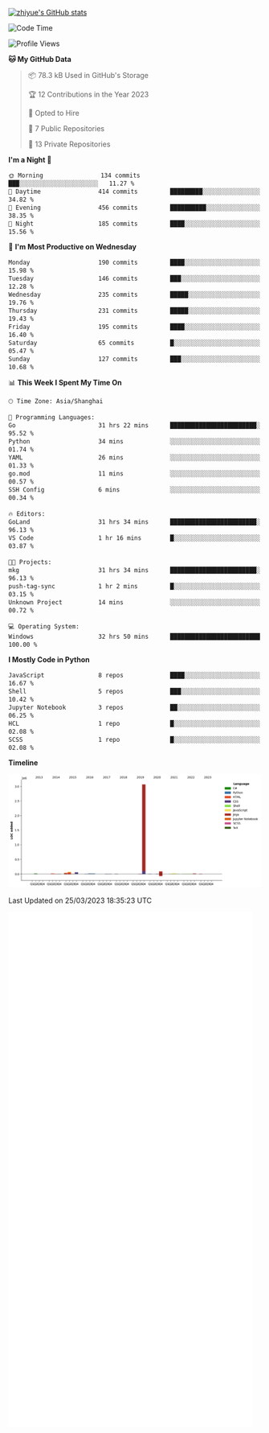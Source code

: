 
[![zhiyue's GitHub stats](https://github-readme-stats.vercel.app/api?username=zhiyue)](https://github.com/anuraghazra/github-readme-stats&&show_icons=true)

<!--START_SECTION:waka-->
![Code Time](http://img.shields.io/badge/Code%20Time-1%2C047%20hrs%2042%20mins-blue)

![Profile Views](http://img.shields.io/badge/Profile%20Views-0-blue)

**🐱 My GitHub Data** 

> 📦 78.3 kB Used in GitHub's Storage 
 > 
> 🏆 12 Contributions in the Year 2023
 > 
> 💼 Opted to Hire
 > 
> 📜 7 Public Repositories 
 > 
> 🔑 13 Private Repositories 
 > 
**I'm a Night 🦉** 

```text
🌞 Morning                134 commits         ███░░░░░░░░░░░░░░░░░░░░░░   11.27 % 
🌆 Daytime                414 commits         █████████░░░░░░░░░░░░░░░░   34.82 % 
🌃 Evening                456 commits         ██████████░░░░░░░░░░░░░░░   38.35 % 
🌙 Night                  185 commits         ████░░░░░░░░░░░░░░░░░░░░░   15.56 % 
```
📅 **I'm Most Productive on Wednesday** 

```text
Monday                   190 commits         ████░░░░░░░░░░░░░░░░░░░░░   15.98 % 
Tuesday                  146 commits         ███░░░░░░░░░░░░░░░░░░░░░░   12.28 % 
Wednesday                235 commits         █████░░░░░░░░░░░░░░░░░░░░   19.76 % 
Thursday                 231 commits         █████░░░░░░░░░░░░░░░░░░░░   19.43 % 
Friday                   195 commits         ████░░░░░░░░░░░░░░░░░░░░░   16.40 % 
Saturday                 65 commits          █░░░░░░░░░░░░░░░░░░░░░░░░   05.47 % 
Sunday                   127 commits         ███░░░░░░░░░░░░░░░░░░░░░░   10.68 % 
```


📊 **This Week I Spent My Time On** 

```text
🕑︎ Time Zone: Asia/Shanghai

💬 Programming Languages: 
Go                       31 hrs 22 mins      ████████████████████████░   95.52 % 
Python                   34 mins             ░░░░░░░░░░░░░░░░░░░░░░░░░   01.74 % 
YAML                     26 mins             ░░░░░░░░░░░░░░░░░░░░░░░░░   01.33 % 
go.mod                   11 mins             ░░░░░░░░░░░░░░░░░░░░░░░░░   00.57 % 
SSH Config               6 mins              ░░░░░░░░░░░░░░░░░░░░░░░░░   00.34 % 

🔥 Editors: 
GoLand                   31 hrs 34 mins      ████████████████████████░   96.13 % 
VS Code                  1 hr 16 mins        █░░░░░░░░░░░░░░░░░░░░░░░░   03.87 % 

🐱‍💻 Projects: 
mkg                      31 hrs 34 mins      ████████████████████████░   96.13 % 
push-tag-sync            1 hr 2 mins         █░░░░░░░░░░░░░░░░░░░░░░░░   03.15 % 
Unknown Project          14 mins             ░░░░░░░░░░░░░░░░░░░░░░░░░   00.72 % 

💻 Operating System: 
Windows                  32 hrs 50 mins      █████████████████████████   100.00 % 
```

**I Mostly Code in Python** 

```text
JavaScript               8 repos             ████░░░░░░░░░░░░░░░░░░░░░   16.67 % 
Shell                    5 repos             ███░░░░░░░░░░░░░░░░░░░░░░   10.42 % 
Jupyter Notebook         3 repos             ██░░░░░░░░░░░░░░░░░░░░░░░   06.25 % 
HCL                      1 repo              █░░░░░░░░░░░░░░░░░░░░░░░░   02.08 % 
SCSS                     1 repo              █░░░░░░░░░░░░░░░░░░░░░░░░   02.08 % 
```



**Timeline**

![Lines of Code chart](https://raw.githubusercontent.com/zhiyue/zhiyue/main/assets/bar_graph.png)


 Last Updated on 25/03/2023 18:35:23 UTC
<!--END_SECTION:waka-->

<!-- [![Top Langs](https://github-readme-stats.vercel.app/api/top-langs/?username=zhiyue)](https://github.com/anuraghazra/github-readme-stats) -->

![](./github-metrics.svg)

